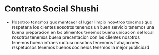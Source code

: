 # Contrato Social Shushi

- Nosotros tenemos que mantener el lugar limpio
nosotros tenemos que respetar a los clientes
nosotros tenemos un buen servicio
tenemos una buena preparacion en los alimentos
tenemos buena ubicacion del local
nosotros tenemos buena precentacion con los clientes 
nosotros tenemos buena infraestructura
nosotros tenenmos trabajadores respetuosos 
tenemos buenos cocineros
tenemos la mejor publicidad 